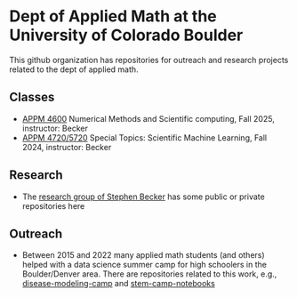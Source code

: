 # Dept of Applied Math at the University of Colorado Boulder

This github organization has repositories for outreach and research projects related to the dept of applied math.

## Classes
- [APPM 4600](https://github.com/cu-applied-math/appm-4600-numerics) Numerical Methods and Scientific computing, Fall 2025, instructor: Becker
- [APPM 4720/5720](https://github.com/cu-applied-math/SciML-Class) Special Topics: Scientific Machine Learning, Fall 2024, instructor: Becker

## Research
- The [research group of Stephen Becker](https://stephenbeckr.github.io/) has some public or private repositories here

## Outreach
- Between 2015 and 2022 many applied math students (and others) helped with a data science summer camp for high schoolers in the Boulder/Denver area. There are repositories related to this work, e.g., [disease-modeling-camp](https://github.com/cu-applied-math/disease-modeling-camp) and [stem-camp-notebooks](https://github.com/cu-applied-math/stem-camp-notebooks)
